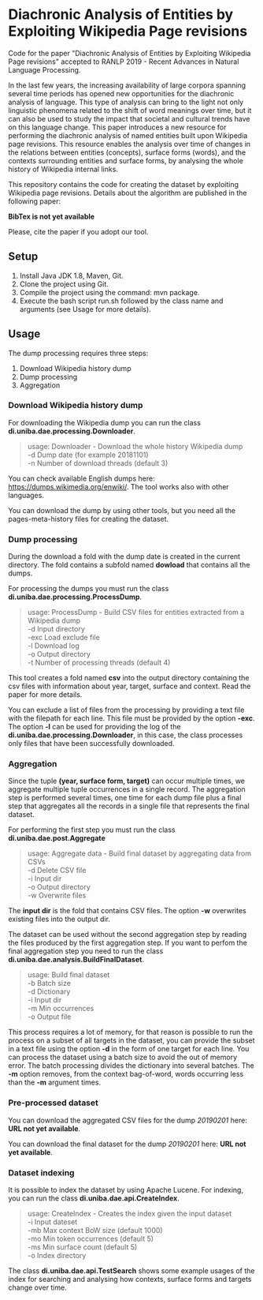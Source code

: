 Diachronic Analysis of Entities by Exploiting Wikipedia Page revisions
=========================================================================

Code for the paper "Diachronic Analysis of Entities by Exploiting Wikipedia Page revisions" accepted to RANLP 2019 - Recent Advances in Natural Language Processing.

In the last few years, the increasing availability of large corpora spanning several time periods has opened new opportunities for the diachronic analysis of language.
This type of analysis can bring to the light not only linguistic phenomena related to the shift of word meanings over time, but it can also be used to study the impact that societal and cultural trends have on this language change.
This paper introduces a new resource for performing the diachronic analysis of named entities built upon Wikipedia page revisions.
This resource enables the analysis over time of changes in the relations between entities (concepts), surface forms (words), and the contexts surrounding entities and surface forms, by analysing the whole history of Wikipedia internal links.

This repository contains the code for creating the dataset by exploiting Wikipedia page revisions. Details about the algorithm are published in the following paper:

**BibTex is not yet available**

Please, cite the paper if you adopt our tool.

Setup
--------

1. Install Java JDK 1.8, Maven, Git.
2. Clone the project using Git.
3. Compile the project using the command: mvn package.
4. Execute the bash script run.sh followed by the class name and arguments (see Usage for more details).

Usage
--------

The dump processing requires three steps:
1. Download Wikipedia history dump
2. Dump processing
3. Aggregation

### Download Wikipedia history dump

For downloading the Wikipedia dump you can run the class **di.uniba.dae.processing.Downloader**.

> usage: Downloader - Download the whole history Wikipedia dump<br>
 -d <arg>   Dump date (for example 20181101)<br>
 -n <arg>   Number of download threads (default 3)<br>

You can check available English dumps here: https://dumps.wikimedia.org/enwiki/. The tool works also with other languages.

You can download the dump by using other tools, but you need all the pages-meta-history files for creating the dataset.

### Dump processing

During the download a fold with the dump date is created in the current directory. The fold contains a subfold named **dowload** that contains all the dumps.

For processing the dumps you must run the class **di.uniba.dae.processing.ProcessDump**.

> usage: ProcessDump - Build CSV files for entities extracted from a Wikipedia dump<br>
 -d <arg>     Input directory<br>
 -exc <arg>   Load exclude file<br>
 -l <arg>     Download log<br>
 -o <arg>     Output directory<br>
 -t <arg>     Number of processing threads (default 4)

This tool creates a fold named **csv** into the output directory containing the csv files with information about year, target, surface and context. Read the paper for more details.

You can exclude a list of files from the processing by providing a text file with the filepath for each line. This file must be provided by the option **-exc**. The option **-l** can be used for providing the log of the **di.uniba.dae.processing.Downloader**, in this case, the class processes only files that have been successfully downloaded.

### Aggregation

Since the tuple **(year, surface form, target)** can occur multiple times, we aggregate multiple tuple occurrences in a single record. The aggregation step is performed several times, one time for each dump file plus a final step that aggregates all the records in a single file that represents the final dataset.

For performing the first step you must run the class **di.uniba.dae.post.Aggregate**

> usage: Aggregate data - Build final dataset by aggregating data from CSVs<br>
 -d         Delete CSV file<br>
 -i <arg>   Input dir<br>
 -o <arg>   Output directory<br>
 -w         Overwrite files

The **input dir** is the fold that contains CSV files. The option **-w** overwrites existing files into the output dir.

The dataset can be used without the second aggregation step by reading the files produced by the first aggregation step. If you want to perfom the final aggregation step you need to run the class **di.uniba.dae.analysis.BuildFinalDataset**.

> usage: Build final dataset<br>
 -b <arg>   Batch size<br>
 -d <arg>   Dictionary<br>
 -i <arg>   Input dir<br>
 -m <arg>   Min occurrences<br>
 -o <arg>   Output file

This process requires a lot of memory, for that reason is possible to run the process on a subset of all targets in the dataset, you can provide the subset in a text file using the option **-d** in the form of one target for each line. You can process the dataset using a batch size to avoid the out of memory error. The batch processing divides the dictionary into several batches.
The **-m** option removes, from the context bag-of-word, words occurring less than the **-m** argument times. 

### Pre-processed dataset

You can download the aggregated CSV files for the dump *20190201* here: **URL not yet available**.

You can download the final dataset for the dump *20190201* here: **URL not yet available**.

### Dataset indexing

It is possible to index the dataset by using Apache Lucene. For indexing, you can run the class **di.uniba.dae.api.CreateIndex**.

> usage: CreateIndex - Creates the index given the input dataset<br>
 -i <arg>    Input dateset<br>
 -mb <arg>   Max context BoW size (default 1000)<br>
 -mo <arg>   Min token occurrences (default 5)<br>
 -ms <arg>   Min surface count (default 5)<br>
 -o <arg>    Index directory

The class **di.uniba.dae.api.TestSearch** shows some example usages of the index for searching and analysing how contexts, surface forms and targets change over time.
